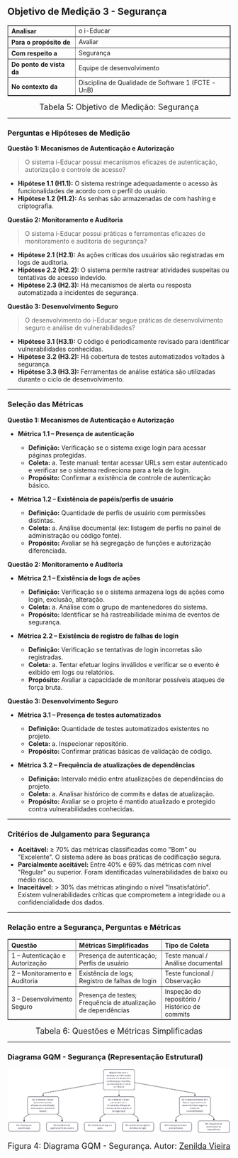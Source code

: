 <!--  Observação da Manuella

AQUI IRIAM OS OUTROS OBJETIVOS DE MEDIÇÃO (MANUTENIBILIDADE E SEGURANÇA) COM SUAS RESPECTIVAS TABELAS, PERGUNTAS, HIPÓTESES, MÉTRICAS E DIAGRAMAS
 -->
 
## Objetivo de Medição 3 - Segurança


<div align="center">
  <table border="1" cellspacing="0" cellpadding="8" style="border-collapse: collapse; text-align: left;">
    <tr>
      <th><b>Analisar</b></th>
      <td>o i-Educar</td>
    </tr>
    <tr>
      <th><b>Para o propósito de</b></th>
      <td>Avaliar</td>
    </tr>
    <tr>
      <th><b>Com respeito a</b></th>
      <td>Segurança</td>
    </tr>
    <tr>
      <th><b>Do ponto de vista da</b></th>
      <td>Equipe de desenvolvimento</td>
    </tr>
    <tr>
      <th><b>No contexto da</b></th>
      <td>Disciplina de Qualidade de Software 1 (FCTE - UnB)</td>
    </tr>
  </table>

  <div style="margin-top: 8px; text-align: center;">
    <font size="4"><figcaption>Tabela 5: Objetivo de Medição: Segurança</figcaption></font>
  </div>
</div>


---

### Perguntas e Hipóteses de Medição

**Questão 1: Mecanismos de Autenticação e Autorização**

>  O sistema i-Educar possui mecanismos eficazes de autenticação, autorização e controle de acesso?

* **Hipótese 1.1 (H1.1):** O sistema restringe adequadamente o acesso às funcionalidades de acordo com o perfil do usuário.  
* **Hipótese 1.2 (H1.2):** As senhas são armazenadas de com hashing e criptografia.  


**Questão 2: Monitoramento e Auditoria**

> O sistema i-Educar possui práticas e ferramentas eficazes de monitoramento e auditoria de segurança?

* **Hipótese 2.1 (H2.1):** As ações críticas dos usuários são registradas em logs de auditoria.  
* **Hipótese 2.2 (H2.2):** O sistema permite rastrear atividades suspeitas ou tentativas de acesso indevido.  
* **Hipótese 2.3 (H2.3):** Há mecanismos de alerta ou resposta automatizada a incidentes de segurança.  



**Questão 3: Desenvolvimento Seguro**

> O desenvolvimento do i-Educar segue práticas de desenvolvimento seguro e análise de vulnerabilidades?

* **Hipótese 3.1 (H3.1):** O código é periodicamente revisado para identificar vulnerabilidades conhecidas.  
* **Hipótese 3.2 (H3.2):** Há cobertura de testes automatizados voltados à segurança.  
* **Hipótese 3.3 (H3.3):** Ferramentas de análise estática são utilizadas durante o ciclo de desenvolvimento.  

---

### Seleção das Métricas

**Questão 1: Mecanismos de Autenticação e Autorização**

* **Métrica 1.1 – Presença de autenticação**  
    * **Definição:** Verificação se o sistema exige login para acessar páginas protegidas.  
    * **Coleta:** 
        a. Teste manual: tentar acessar URLs sem estar autenticado e verificar se o sistema redireciona para a tela de login.  
    * **Propósito:** Confirmar a existência de controle de autenticação básico.  

* **Métrica 1.2 – Existência de papéis/perfis de usuário**  
    * **Definição:** Quantidade de perfis de usuário com permissões distintas.  
    * **Coleta:** 
        a. Análise documental (ex: listagem de perfis no painel de administração ou código fonte).  
    * **Propósito:** Avaliar se há segregação de funções e autorização diferenciada.  



**Questão 2: Monitoramento e Auditoria**

* **Métrica 2.1 – Existência de logs de ações**  
    * **Definição:** Verificação se o sistema armazena logs de ações como login, exclusão, alteração.  
    * **Coleta:** 
        a. Análise com o grupo de mantenedores do sistema.  
    * **Propósito:** Identificar se há rastreabilidade mínima de eventos de segurança.  

* **Métrica 2.2 – Existência de registro de falhas de login**  
    * **Definição:** Verificação se tentativas de login incorretas são registradas.  
    * **Coleta:** 
        a. Tentar efetuar logins inválidos e verificar se o evento é exibido em logs ou relatórios.  
    * **Propósito:** Avaliar a capacidade de monitorar possíveis ataques de força bruta.  


**Questão 3: Desenvolvimento Seguro**

* **Métrica 3.1 – Presença de testes automatizados**  
    * **Definição:** Quantidade de testes automatizados existentes no projeto.  
    * **Coleta:** 
        a. Inspecionar repositório.  
    * **Propósito:** Confirmar práticas básicas de validação de código.  

* **Métrica 3.2 – Frequência de atualizações de dependências**  
    * **Definição:** Intervalo médio entre atualizações de dependências do projeto.  
    * **Coleta:** 
        a. Analisar histórico de commits e datas de atualização.  
    * **Propósito:** Avaliar se o projeto é mantido atualizado e protegido contra vulnerabilidades conhecidas.  

---

### Critérios de Julgamento para Segurança

* **Aceitável:** ≥ 70% das métricas classificadas como "Bom" ou "Excelente". O sistema adere às boas práticas de codificação segura.
* **Parcialmente aceitável:** Entre 40% e 69% das métricas com nível "Regular" ou superior. Foram identificadas vulnerabilidades de baixo ou médio risco.
* **Inaceitável:** > 30% das métricas atingindo o nível "Insatisfatório". Existem vulnerabilidades críticas que comprometem a integridade ou a confidencialidade dos dados.

---

### Relação entre a Segurança, Perguntas e Métricas


<div align="center">
  <table border="1" cellspacing="0" cellpadding="8" style="border-collapse: collapse; text-align: left;">
    <tr>
      <th><b>Questão</b></th>
      <th><b>Métricas Simplificadas</b></th>
      <th><b>Tipo de Coleta</b></th>
    </tr>
    <tr>
      <td>1 – Autenticação e Autorização</td>
      <td>Presença de autenticação; Perfis de usuário</td>
      <td>Teste manual / Análise documental</td>
    </tr>
    <tr>
      <td>2 – Monitoramento e Auditoria</td>
      <td>Existência de logs; Registro de falhas de login</td>
      <td>Teste funcional / Observação</td>
    </tr>
    <tr>
      <td>3 – Desenvolvimento Seguro</td>
      <td>Presença de testes; Frequência de atualização de dependências</td>
      <td>Inspeção do repositório / Histórico de commits</td>
    </tr>
  </table>

  <div style="margin-top: 8px; text-align: center;">
    <font size="4"><figcaption>Tabela 6: Questões e Métricas Simplificadas</figcaption></font>
  </div>
</div>

---

### Diagrama GQM - Segurança (Representação Estrutural)

![Diagrama GQM - Segurança](../assets/diagrama_seguranca.png)

<div style="margin-top: 8px; text-align: center;">
  <font size="4"><figcaption>Figura 4: Diagrama GQM - Segurança. Autor: <a href="http://github.com/ZenildaVieira">Zenilda Vieira</figcaption></font>
</div>

